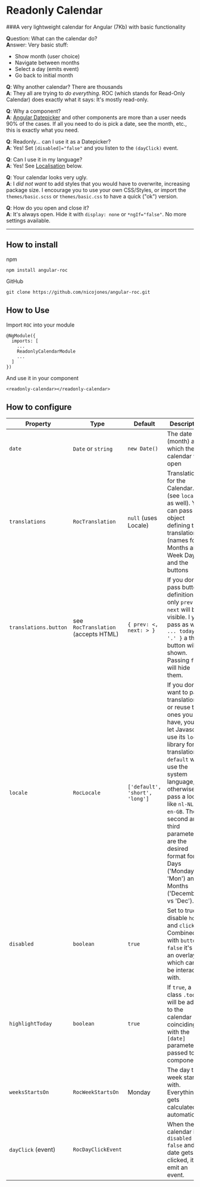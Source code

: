 # Readonly Calendar

###A very lightweight calendar for Angular (7Kb) with basic functionality

**Q**uestion: What can the calendar do?  
**A**nswer: Very basic stuff:  
  - Show month (user choice)
  - Navigate between months
  - Select a day (emits event)
  - Go back to initial month

**Q**: Why another calendar? There are thousands  
**A**: They all are trying to _do everything_. ROC (which stands for Read-Only Calendar) does exactly what it says: It's mostly read-only.

**Q**: Why a component?  
**A**: [Angular Datepicker](https://material.angular.io/components/datepicker/overview) and other components are more than
a user needs 90% of the cases. If all you need to do is pick a date, see the month, etc., this is exactly what you need.

**Q**: Readonly... can I use it as a Datepicker?  
**A**: Yes! Set `[disabled]="false"` and you listen to the `(dayClick)` event.

**Q**: Can I use it in my language?  
**A**: Yes! See [Localisation](#localisation) below.

**Q**: Your calendar looks very ugly.  
**A**: I _did not want_ to add styles that you would have to overwrite, increasing package size. I encourage you
to use your own CSS/Styles, or import the `themes/basic.scss` or `themes/basic.css` to have a quick ("ok") version.

**Q**: How do you open and close it?  
**A**: It's always open. Hide it with `display: none` or `*ngIf="false"`. No more settings available.

***

## How to install
 npm

    npm install angular-roc

GitHub

    git clone https://github.com/nicojones/angular-roc.git

## How to Use
Import `ROC` into your module

    @NgModule({
      imports: [
        ...
        ReadonlyCalendarModule
        ...
      ]
    })

And use it in your component

    <readonly-calendar></readonly-calendar>

## How to configure

Property | Type | Default | Description
--- | --- | ------ | ---
`date` | `Date` or `string` | `new Date()` | The date (month) at which the calendar will open  
`translations` | `RocTranslation` | `null` (uses Locale) | Translations for the Calendar. (see `locale` as well). You can pass an object defining the translations (names for Months and Week Days) and the buttons  
`translations.button` | see `RocTranslation` (accepts HTML) | `{ prev: <, next: > }` | If you don't pass button definitions, only `prev` and `next` will be visible. I you pass as well `{ ... today: '.' }` a third button will be shown. Passing `false` will hide them.
`locale` | `RocLocale` | `['default', 'short', 'long']` | If you don't want to pass translations or reuse the ones you have, you can let Javascript use its `locale` library for the translations. `default` will use the system language, otherwise pass a locale like `nl-NL` or `en-GB`. The second and third parameters are the desired format for Days ('Monday' vs 'Mon') and Months ('December' vs 'Dec').
`disabled` | `boolean` | `true` | Set to true to disable `hover` and `click`. Combined with `buttons: false` it's just an overlay which cannot be interacted with.
`highlightToday` | `boolean` | `true` | If `true`, a class `.today` will be added to the calendar coinciding with the `[date]` parameter passed to the component. 
`weeksStartsOn` | `RocWeekStartsOn` | Monday | The day the week starts with. Everything gets calculated automatically.
`dayClick` (event) | `RocDayClickEvent` | | When the calendar is `disabled = false` and a date gets clicked, it will emit an event.
